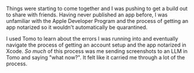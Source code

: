 Things were starting to come together and I was pushing to get a build out to share with friends.
Having never published an app before, I was unfamiliar with the Apple Developer Program and the process of getting an app notarized so it wouldn't automatically be quarantined.

I used Tomo to learn about the errors I was running into and eventually navigate the process of getting an account setup and the app notarized in Xcode.
_So much_ of this process was me sending screenshots to an LLM in Tomo and saying "what now?".
It felt like it carried me through a lot of the process.
